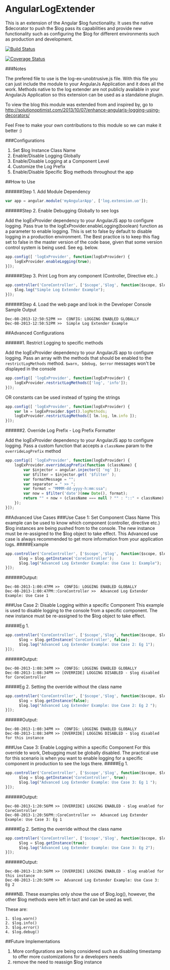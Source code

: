 AngularLogExtender
==================

This is an extension of the Angular $log functionality. It uses the native $decorator to push the $log pass its capabilities and provide new functionality such as configuring the $log for different environments such as production and development.

[![Build Status](https://travis-ci.org/ferronrsmith/AngularLogExtender.png?branch=master)](https://travis-ci.org/ferronrsmith/AngularLogExtender)

[![Coverage Status](https://coveralls.io/repos/ferronrsmith/AngularLogExtender/badge.png)](https://coveralls.io/r/ferronrsmith/AngularLogExtender)

###Notes

The prefered file to use is the log-ex-unobtrusive.js file. With this file you can just include the module to your AngularJs Application and it does all the work. Methods native to the log extender are not publicly available in your AngularJs Application so this extension can be used as a standalone plugin.

To view the blog this module was extended from and inspired by, go to 
http://solutionoptimist.com/2013/10/07/enhance-angularjs-logging-using-decorators/

Feel Free to make your own contributions to this module so we can make it better :)

###Configurations

1. Set $log Instance Class Name
2. Enable/Disable Logging Globally
3. Enable/Disable Logging at a Component Level
4. Customize the Log Prefix
5. Enable/Disable Specific $log methods throughout the app

##How to Use 

######Step 1. Add Module Dependency
```javascript
var app = angular.module('myAngularApp', ['log.extension.uo']);
```

######Step 2. Enable Debugging Globally to see logs

Add the logExProvider dependency to your AngularJS app to configure logging. Pass true to the logExProvider.enableLogging(boolean) function as a parameter to enable logging. This is set to false by default to disable logging in a production environment. The Best practice is to keep this flag set to false in the master version of the code base, given that some version control system is being used. See eg. below.

```javascript
app.config([ 'logExProvider', function(logExProvider) {
    logExProvider.enableLogging(true);
}]);
```

######Step 3. Print Log from any component (Controller, Directive etc..)

```javascript
app.controller('CoreController', ['$scope','$log', function($scope, $log) {
    $log.log("Simple Log Extender Example"); 
}]);
```

######Step 4. Load the web page and look in the Developer Console
Sample Output
```
Dec-08-2013-12:50:52PM >>  CONFIG: LOGGING ENABLED GLOBALLY
Dec-08-2013-12:50:52PM >>  Simple Log Extender Example 
```
##Advanced Configurations

######1. Restrict Logging to specific methods

Add the logExProvider dependency to your AngularJS app to configure logging. Pass an array with the methods that should be enabled to the `restrictLogMethods` method. `$warn, $debug, $error` messages won't be displayed in the console

```javascript
app.config([ 'logExProvider', function(logExProvider) {
    logExProvider.restrictLogMethods(['log', 'info']);
}]);
```
OR constants can be used instead of typing the strings

```javascript
app.config([ 'logExProvider', function(logExProvider) {
    var lm = logExProvider.$get().logMethods;
    logExProvider.restrictLogMethods([ lm.log, lm.info ]);
}]);
```
######2. Override Log Prefix - Log Prefix Formatter

Add the logExProvider dependency to your AngularJS app to configure logging. Pass a custom function that accepts a `className` param to the `overrideLogPrefix` method

```javascript
app.config([ 'logExProvider', function(logExProvider) {
    logExProvider.overrideLogPrefix(function (className) {
        var $injector = angular.injector([ 'ng' ]);
        var $filter = $injector.get( '$filter' );
        var formatMessage = "";
        var separator = " >> ";
        var format = "MMMM-dd-yyyy-h:mm:ssa";
        var now = $filter('date')(new Date(), format);
        return "" + now + (className === null ? "" : "::" + className) + separator;
    });
}]);
```
##Advanced Use Cases
###Use Case 1: Set Component Class Name
This example can be used to know which component (controller, directive etc.) $log instances are being pushed from to the console. The new instance must be re-assigned to the $log object to take effect. This Advanced use case is always recommended to get more information from your application logs. 
#####Example
```javascript
app.controller('CoreController', ['$scope','$log', function($scope, $log) {
      $log = $log.getInstance('CoreController');
      $log.log("Advanced Log Extender Example: Use Case 1: Example"); 
}]);
```
######Output:
```
Dec-08-2013-1:00:47PM >>  CONFIG: LOGGING ENABLED GLOBALLY
Dec-08-2013-1:00:47PM::CoreController >>  Advanced Log Extender Example: Use Case 1
```

###Use Case 2: Disable Logging within a specific Component
This example is used to disable logging to the console from a specific component. The new instance must be re-assigned to the $log object to take effect.

#####Eg 1.
```javascript
app.controller('CoreController', ['$scope','$log', function($scope, $log) {
      $log = $log.getInstance('CoreController', false);
      $log.log("Advanced Log Extender Example: Use Case 2: Eg 1"); 
}]);
```
######Output:
```
Dec-08-2013-1:08:34PM >>  CONFIG: LOGGING ENABLED GLOBALLY
Dec-08-2013-1:08:34PM >> [OVERRIDE] LOGGING DISABLED - $log disabled for CoreController
```

#####Eg 2.
Setting the override without the class name
```javascript
app.controller('CoreController', ['$scope','$log', function($scope, $log) {
      $log = $log.getInstance(false);
      $log.log("Advanced Log Extender Example: Use Case 2: Eg 2 "); 
}]);
```
######Output:
```
Dec-08-2013-1:08:34PM >>  CONFIG: LOGGING ENABLED GLOBALLY
Dec-08-2013-1:08:34PM >> [OVERRIDE] LOGGING DISABLED - $log disabled for this instance 
```

###Use Case 3: Enable Logging within a specific Component 
For this override to work, Debugging must be globally disabled. The practical use for this scenario is when you want to enable logging for a specific component in production to see the logs there. 
#####Eg 1.
```javascript
app.controller('CoreController', ['$scope','$log', function($scope, $log) {
      $log = $log.getInstance('CoreController', true);
      $log.log("Advanced Log Extender Example: Use Case 3: Eg 1 "); 
}]);
```
######Output:
```
Dec-08-2013-1:20:56PM >> [OVERRIDE] LOGGING ENABLED - $log enabled for CoreController
Dec-08-2013-1:20:56PM::CoreController >>  Advanced Log Extender Example: Use Case 3: Eg 1 
```

#####Eg 2.
Setting the override without the class name
```javascript
app.controller('CoreController', ['$scope','$log', function($scope, $log) {
      $log = $log.getInstance(true);
      $log.log("Advanced Log Extender Example: Use Case 3: Eg 2"); 
}]);
```
######Output:
```
Dec-08-2013-1:20:56PM >> [OVERRIDE] LOGGING ENABLED - $log enabled for this instance
Dec-08-2013-1:20:56PM >>  Advanced Log Extender Example: Use Case 3: Eg 2
```
####NB.
These examples only show the use of $log.log(), however, the other $log methods were left in tact and can be used as well.

These are:
```
1. $log.warn()
2. $log.info()
3. $log.error()
4. $log.debug()
```
##Future Implementations

1. More configurations are being considered such as disabling timestamp to offer more customizations for a developers needs
2. remove the need to reassign $log instance


